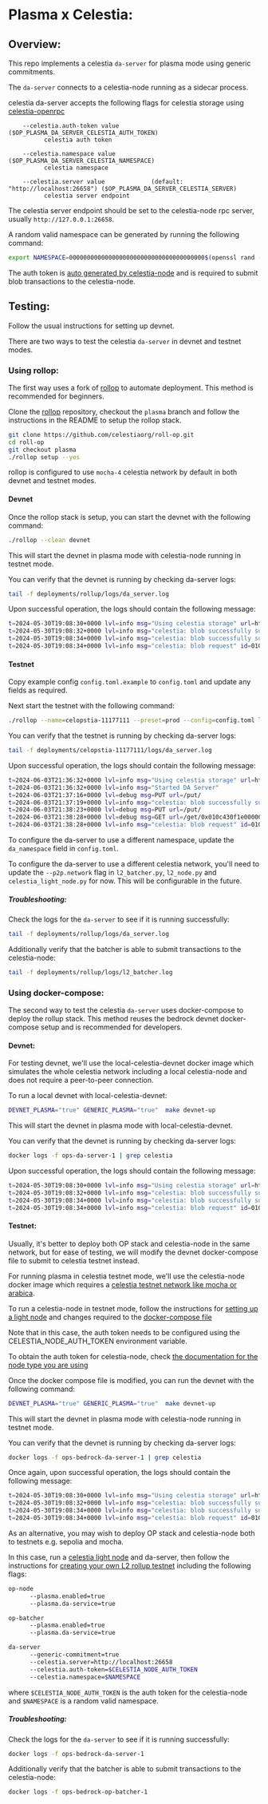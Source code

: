 # Plasma x Celestia:

## Overview:

This repo implements a celestia `da-server` for plasma mode using generic
commitments.

The `da-server` connects to a celestia-node running as a sidecar process.

celestia da-server accepts the following flags for celestia storage using
[celestia-openrpc](https://github.com/celestiaorg/celestia-openrpc)

````
    --celestia.auth-token value                                            ($OP_PLASMA_DA_SERVER_CELESTIA_AUTH_TOKEN)
          celestia auth token

    --celestia.namespace value                                             ($OP_PLASMA_DA_SERVER_CELESTIA_NAMESPACE)
          celestia namespace

    --celestia.server value             (default: "http://localhost:26658") ($OP_PLASMA_DA_SERVER_CELESTIA_SERVER)
          celestia server endpoint

````

The celestia server endpoint should be set to the celestia-node rpc server,
usually `http://127.0.0.1:26658`.

A random valid namespace can be generated by running the following command:

```sh
export NAMESPACE=00000000000000000000000000000000000000$(openssl rand -hex 10)
```

The auth token is [auto generated by
celestia-node](https://docs.celestia.org/developers/node-tutorial#auth-token)
and is required to submit blob transactions to the celestia-node.

## Testing:

Follow the usual instructions for setting up devnet.

There are two ways to test the celestia `da-server` in devnet and testnet
modes.

### Using rollop:

The first way uses a fork of [rollop](https://github.com/0xFableOrg/roll-op) to
automate deployment. This method is recommended for beginners.

Clone the [rollop](https://github.com/celestiaorg/roll-op) repository, checkout
the `plasma` branch and follow the instructions in the README to setup the
rollop stack.

```sh
git clone https://github.com/celestiaorg/roll-op.git
cd roll-op
git checkout plasma
./rollop setup --yes
````

rollop is configured to use `mocha-4` celestia network by default in both
devnet and testnet modes.

#### Devnet

Once the rollop stack is setup, you can start the devnet with the following
command:

```sh
./rollop --clean devnet
```

This will start the devnet in plasma mode with celestia-node running in testnet
mode.

You can verify that the devnet is running by checking da-server logs:

```sh
tail -f deployments/rollup/logs/da_server.log
```

Upon successful operation, the logs should contain the following message:

```sh
t=2024-05-30T19:08:30+0000 lvl=info msg="Using celestia storage" url=http://da:26658
t=2024-05-30T19:08:32+0000 lvl=info msg="celestia: blob successfully submitted" id=0900000000000000b25a32154ab00902cfc0269b3239b612ebfe7f7263545119ee7251cc72728142
t=2024-05-30T19:08:34+0000 lvl=info msg="celestia: blob successfully submitted" id=0a00000000000000cb559bc3c6a01b0819460ce86c13165fdc58ac9c81c1e52404f8c4b36097db87
t=2024-05-30T19:08:34+0000 lvl=info msg="celestia: blob request" id=010c0900000000000000b25a32154ab00902cfc0269b3239b612ebfe7f7263545119ee7251cc72728142
```

#### Testnet

Copy example config `config.toml.example` to `config.toml` and update any
fields as required.

Next start the testnet with the following command:


```sh
./rollop --name=celopstia-11177111 --preset=prod --config=config.toml l2
```

You can verify that the testnet is running by checking da-server logs:

```sh
tail -f deployments/celopstia-11177111/logs/da_server.log
```

Upon successful operation, the logs should contain the following message:

```sh
t=2024-06-03T21:36:32+0000 lvl=info msg="Using celestia storage" url=http://127.0.0.1:26658
t=2024-06-03T21:36:32+0000 lvl=info msg="Started DA Server"
t=2024-06-03T21:37:16+0000 lvl=debug msg=PUT url=/put/
t=2024-06-03T21:37:19+0000 lvl=info msg="celestia: blob successfully submitted" id=430f1e0000000000f34842f2c61d3b1fc1fad749ed442320fdce7023669f3116ea8df024ce792b7f
t=2024-06-03T21:38:23+0000 lvl=debug msg=PUT url=/put/
t=2024-06-03T21:38:28+0000 lvl=debug msg=GET url=/get/0x010c430f1e0000000000f34842f2c61d3b1fc1fad749ed442320fdce7023669f3116ea8df024ce792b7f
t=2024-06-03T21:38:28+0000 lvl=info msg="celestia: blob request" id=010c430f1e0000000000f34842f2c61d3b1fc1fad749ed442320fdce7023669f3116ea8df024ce792b7f
```

To configure the da-server to use a different namespace, update the
`da_namespace` field in `config.toml`.

To configure the da-server to use a different celestia network, you'll need to
update the `--p2p.network` flag in `l2_batcher.py`, `l2_node.py` and
`celestia_light_node.py` for now. This will be configurable in the future.

##### Troubleshooting:

Check the logs for the `da-server` to see if it is running successfully:

```sh
tail -f deployments/rollup/logs/da_server.log
```

Additionally verify that the batcher is able to submit transactions to the celestia-node:

```sh
tail -f deployments/rollup/logs/l2_batcher.log
```

### Using docker-compose:

The second way to test the celestia `da-server` uses docker-compose to deploy
the rollup stack. This method reuses the bedrock devnet docker-compose setup
and is recommended for developers.

#### Devnet:

For testing devnet, we'll use the local-celestia-devnet docker image which
simulates the whole celestia network including a local celestia-node and does
not require a peer-to-peer connection.

To run a local devnet with local-celestia-devnet:

```sh
DEVNET_PLASMA="true" GENERIC_PLASMA="true"  make devnet-up
```

This will start the devnet in plasma mode with local-celestia-devnet.

You can verify that the devnet is running by checking da-server logs:

```sh
docker logs -f ops-da-server-1 | grep celestia
```

Upon successful operation, the logs should contain the following message:

```sh
t=2024-05-30T19:08:30+0000 lvl=info msg="Using celestia storage" url=http://da:26658
t=2024-05-30T19:08:32+0000 lvl=info msg="celestia: blob successfully submitted" id=0900000000000000b25a32154ab00902cfc0269b3239b612ebfe7f7263545119ee7251cc72728142
t=2024-05-30T19:08:34+0000 lvl=info msg="celestia: blob successfully submitted" id=0a00000000000000cb559bc3c6a01b0819460ce86c13165fdc58ac9c81c1e52404f8c4b36097db87
t=2024-05-30T19:08:34+0000 lvl=info msg="celestia: blob request" id=010c0900000000000000b25a32154ab00902cfc0269b3239b612ebfe7f7263545119ee7251cc72728142
```

#### Testnet:

Usually, it's better to deploy both OP stack and celestia-node in the same
network, but for ease of testing, we will modify the devnet docker-compose
file to submit to celestia testnet instead.

For running plasma in celestia testnet mode, we'll use the celestia-node docker
image which requires a [celestia testnet network like mocha or
arabica](https://docs.celestia.org/nodes/participate).

To run a celestia-node in testnet mode,
follow the instructions for [setting up a light node](https://docs.celestia.org/developers/optimism#setting-up-your-light-node)
and changes required to the [docker-compose file](https://docs.celestia.org/developers/optimism#docker-changes)

Note that in this case, the auth token needs to be configured using the
CELESTIA_NODE_AUTH_TOKEN environment variable.

To obtain the auth token for celestia-node,
check [the documentation for the node type you are using](https://docs.celestia.org/developers/node-tutorial#auth-token)

Once the docker compose file is modified, you can run the devnet with the following command:

```sh
DEVNET_PLASMA="true" GENERIC_PLASMA="true"  make devnet-up
```

This will start the devnet in plasma mode with celestia-node running in testnet
mode.

You can verify that the devnet is running by checking da-server logs:

```sh
docker logs -f ops-bedrock-da-server-1 | grep celestia
```

Once again, upon successful operation, the logs should contain the following
message:

```sh
t=2024-05-30T19:08:30+0000 lvl=info msg="Using celestia storage" url=http://da:26658
t=2024-05-30T19:08:32+0000 lvl=info msg="celestia: blob successfully submitted" id=0900000000000000b25a32154ab00902cfc0269b3239b612ebfe7f7263545119ee7251cc72728142
t=2024-05-30T19:08:34+0000 lvl=info msg="celestia: blob successfully submitted" id=0a00000000000000cb559bc3c6a01b0819460ce86c13165fdc58ac9c81c1e52404f8c4b36097db87
t=2024-05-30T19:08:34+0000 lvl=info msg="celestia: blob request" id=010c0900000000000000b25a32154ab00902cfc0269b3239b612ebfe7f7263545119ee7251cc72728142
```

As an alternative, you may wish to deploy OP stack and celestia-node both to
testnets e.g. sepolia and mocha.

In this case, run a [celestia light node](https://docs.celestia.org/nodes/light-node#setting-up-your-light-node)
and da-server, then follow the instructions for
[creating your own L2 rollup testnet](https://docs.optimism.io/builders/chain-operators/tutorials/create-l2-rollup)
including the following flags:

```sh
op-node
      --plasma.enabled=true
      --plasma.da-service=true
```

```sh
op-batcher
      --plasma.enabled=true
      --plasma.da-service=true
```

```sh
da-server
      --generic-commitment=true
      --celestia.server=http://localhost:26658
      --celestia.auth-token=$CELESTIA_NODE_AUTH_TOKEN
      --celestia.namespace=$NAMESPACE
```

where `$CELESTIA_NODE_AUTH_TOKEN` is the auth token for the celestia-node and `$NAMESPACE` is a random valid namespace.

##### Troubleshooting:

Check the logs for the `da-server` to see if it is running successfully:

```sh
docker logs -f ops-bedrock-da-server-1
```

Additionally verify that the batcher is able to submit transactions to the celestia-node:

```sh
docker logs -f ops-bedrock-op-batcher-1
```
